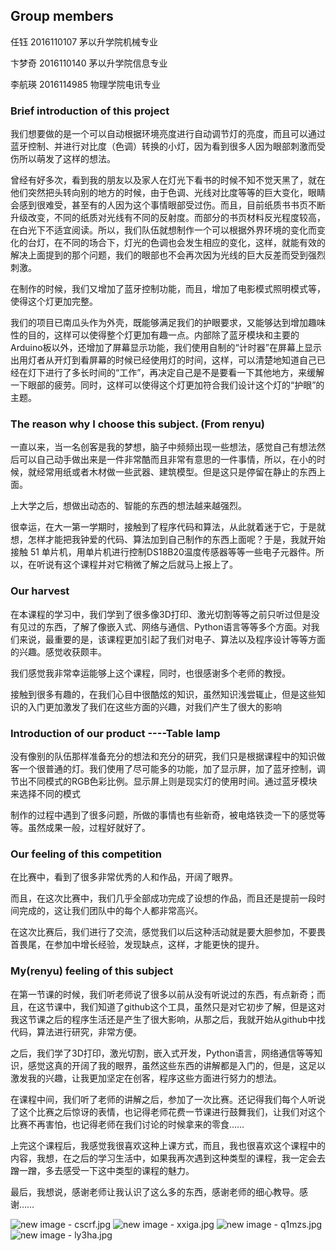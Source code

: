 ## Group members

任钰     2016110107    茅以升学院机械专业

卞梦奇   2016110140    茅以升学院信息专业  

李航瑛   2016114985    物理学院电讯专业

### Brief introduction of this project

   我们想要做的是一个可以自动根据环境亮度进行自动调节灯的亮度，而且可以通过蓝牙控制、并进行对比度（色调）转换的小灯，因为看到很多人因为眼部刺激而受伤所以萌发了这样的想法。

   曾经有好多次，看到我的朋友以及家人在灯光下看书的时候不知不觉天黑了，就在他们突然把头转向别的地方的时候，由于色调、光线对比度等等的巨大变化，眼睛会感到很难受，甚至有的人因为这个事情眼部受过伤。而且，目前纸质书书页不断升级改变，不同的纸质对光线有不同的反射度。而部分的书页材料反光程度较高，在白光下不适宜阅读。所以，我们队伍就想制作一个可以根据外界环境的变化而变化的台灯，在不同的场合下，灯光的色调也会发生相应的变化，这样，就能有效的解决上面提到的那个问题，我们的眼部也不会再次因为光线的巨大反差而受到强烈刺激。

   在制作的时候，我们又增加了蓝牙控制功能，而且，增加了电影模式照明模式等，使得这个灯更加完整。

   我们的项目已南瓜头作为外壳，既能够满足我们的护眼要求，又能够达到增加趣味性的目的，这样可以使得整个灯更加有趣一点。内部除了蓝牙模块和主要的Arduino板以外，还增加了屏幕显示功能，我们使用自制的“计时器”在屏幕上显示出用灯者从开灯到看屏幕的时候已经使用灯的时间，这样，可以清楚地知道自己已经在灯下进行了多长时间的“工作”，再决定自己是不是要看一下其他地方，来缓解一下眼部的疲劳。同时，这样可以使得这个灯更加符合我们设计这个灯的“护眼”的主题。

### The reason why I choose this subject. (From renyu)

   一直以来，当一名创客是我的梦想，脑子中频频出现一些想法，感觉自己有想法然后可以自己动手做出来是一件非常酷而且非常有意思的一件事情，所以，在小的时候，就经常用纸或者木材做一些武器、建筑模型。但是这只是停留在静止的东西上面。

   上大学之后，想做出动态的、智能的东西的想法越来越强烈。

   很幸运，在大一第一学期时，接触到了程序代码和算法，从此就着迷于它，于是就想，怎样才能把我钟爱的代码、算法加到自己制作的东西上面呢？于是，我就开始接触 51 单片机，用单片机进行控制DS18B20温度传感器等等一些电子元器件。所以，在听说有这个课程并对它稍微了解之后就马上报上了。


### Our harvest 

在本课程的学习中，我们学到了很多像3D打印、激光切割等等之前只听过但是没有见过的东西，了解了像嵌入式、网络与通信、Python语言等等多个方面。对我们来说，最重要的是，该课程更加引起了我们对电子、算法以及程序设计等等方面的兴趣。感觉收获颇丰。

我们感觉我非常幸运能够上这个课程，同时，也很感谢多个老师的教授。

接触到很多有趣的，在我们心目中很酷炫的知识，虽然知识浅尝辄止，但是这些知识的入门更加激发了我们在这些方面的兴趣，对我们产生了很大的影响

### Introduction of our product ----Table lamp

没有像别的队伍那样准备充分的想法和充分的研究，我们只是根据课程中的知识做客一个很普通的灯。我们使用了尽可能多的功能，加了显示屏，加了蓝牙控制，调节出不同模式的RGB色彩比例。显示屏上则是现实灯的使用时间。通过蓝牙模块来选择不同的模式

制作的过程中遇到了很多问题，所做的事情也有些新奇，被电烙铁烫一下的感觉等等。虽然成果一般，过程好就好了。

### Our feeling of this competition

在比赛中，看到了很多非常优秀的人和作品，开阔了眼界。

而且，在这次比赛中，我们几乎全部成功完成了设想的作品，而且还是提前一段时间完成的，这让我们团队中的每个人都非常高兴。

在这次比赛后，我们进行了交流，感觉我们以后这种活动就是要大胆参加，不要畏首畏尾，在参加中增长经验，发现缺点，这样，才能更快的提升。

### My(renyu) feeling of this subject

在第一节课的时候，我们听老师说了很多以前从没有听说过的东西，有点新奇；而且，在这节课中，我们知道了github这个工具，虽然只是对它初步了解，但是这对我这节课之后的程序生活还是产生了很大影响，从那之后，我就开始从github中找代码，算法进行研究，非常方便。

之后，我们学了3D打印，激光切割，嵌入式开发，Python语言，网络通信等等知识，感觉这真的开阔了我的眼界，虽然这些东西的讲解都是入门的，但是，这足以激发我的兴趣，让我更加坚定在创客，程序这些方面进行努力的想法。

在课程中间，我们听了老师的讲解之后，参加了一次比赛。还记得我们每个人听说了这个比赛之后惊讶的表情，也记得老师花费一节课进行鼓舞我们，让我们对这个比赛不再害怕，也记得老师在我们讨论的时候拿来的零食……

上完这个课程后，我感觉我很喜欢这种上课方式，而且，我也很喜欢这个课程中的内容，我想，在之后的学习生活中，如果我再次遇到这种类型的课程，我一定会去蹭一蹭，多去感受一下这中类型的课程的魅力。

最后，我想说，感谢老师让我认识了这么多的东西，感谢老师的细心教导。感谢……



![new image - cscrf.jpg](https://ooo.0o0.ooo/2017/06/07/59381cda5c8d4.jpg)
![new image - xxiga.jpg](https://ooo.0o0.ooo/2017/06/07/59381aa1af62d.jpg)
![new image - q1mzs.jpg](https://ooo.0o0.ooo/2017/06/07/59381acf96d7b.jpg)
![new image - ly3ha.jpg](https://ooo.0o0.ooo/2017/06/07/59381af108814.jpg)
